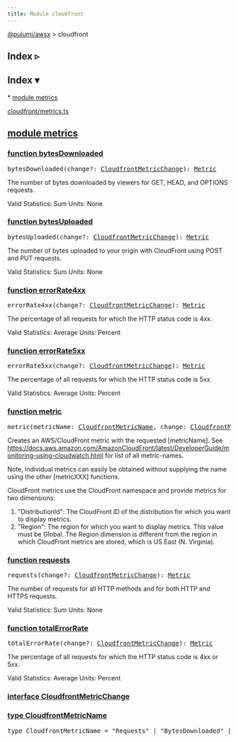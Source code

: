 ```yaml
---
title: Module cloudfront
---
```


<!-- WARNING: this page was generated by a tool. Do not edit it by hand. -->
<!-- To change it, please see https://github.com/pulumi/docs/tree/master/tools/tscdocgen. -->

<a href="../index.html">@pulumi/awsx</a> &gt; cloudfront

<div class="toggleVisible" markdown="1">
<div class="collapsed" markdown="1">
<h2 class="pdoc-module-header toggleButton" title="Click to show Index">Index ▹</h2>
</div>
<div class="expanded" markdown="1">
<h2 class="pdoc-module-header toggleButton" title="Click to hide Index">Index ▾</h2>
<div class="pdoc-module-contents" markdown="1">
* <a href="#metrics">module metrics</a>

<a href="https://github.com/pulumi/pulumi-awsx/blob/981ae02e2b51acc7a00d74b9332688490b5846d1/nodejs/awsx/cloudfront/metrics.ts">cloudfront/metrics.ts</a> 
</div>
</div>
</div>


<h2 class="pdoc-module-header" id="metrics">
<a class="pdoc-member-name" href="https://github.com/pulumi/pulumi-awsx/blob/981ae02e2b51acc7a00d74b9332688490b5846d1/nodejs/awsx/cloudfront/metrics.ts#L20">module <b>metrics</b></a>
</h2>
<div class="pdoc-module-contents" markdown="1">
<h3 class="pdoc-member-header" id="bytesDownloaded">
<a class="pdoc-child-name" href="https://github.com/pulumi/pulumi-awsx/blob/981ae02e2b51acc7a00d74b9332688490b5846d1/nodejs/awsx/cloudfront/metrics.ts#L87">function <b>bytesDownloaded</b></a>
</h3>
<div class="pdoc-member-contents" markdown="1">

<pre class="highlight"><span class='kd'></span>bytesDownloaded(change?: <a href='#CloudfrontMetricChange'>CloudfrontMetricChange</a>): <a href='#Metric'>Metric</a></pre>


The number of bytes downloaded by viewers for GET, HEAD, and OPTIONS requests.

Valid Statistics: Sum
Units: None

</div>
<h3 class="pdoc-member-header" id="bytesUploaded">
<a class="pdoc-child-name" href="https://github.com/pulumi/pulumi-awsx/blob/981ae02e2b51acc7a00d74b9332688490b5846d1/nodejs/awsx/cloudfront/metrics.ts#L97">function <b>bytesUploaded</b></a>
</h3>
<div class="pdoc-member-contents" markdown="1">

<pre class="highlight"><span class='kd'></span>bytesUploaded(change?: <a href='#CloudfrontMetricChange'>CloudfrontMetricChange</a>): <a href='#Metric'>Metric</a></pre>


The number of bytes uploaded to your origin with CloudFront using POST and PUT requests.

Valid Statistics: Sum
Units: None

</div>
<h3 class="pdoc-member-header" id="errorRate4xx">
<a class="pdoc-child-name" href="https://github.com/pulumi/pulumi-awsx/blob/981ae02e2b51acc7a00d74b9332688490b5846d1/nodejs/awsx/cloudfront/metrics.ts#L117">function <b>errorRate4xx</b></a>
</h3>
<div class="pdoc-member-contents" markdown="1">

<pre class="highlight"><span class='kd'></span>errorRate4xx(change?: <a href='#CloudfrontMetricChange'>CloudfrontMetricChange</a>): <a href='#Metric'>Metric</a></pre>


The percentage of all requests for which the HTTP status code is 4xx.

Valid Statistics: Average
Units: Percent

</div>
<h3 class="pdoc-member-header" id="errorRate5xx">
<a class="pdoc-child-name" href="https://github.com/pulumi/pulumi-awsx/blob/981ae02e2b51acc7a00d74b9332688490b5846d1/nodejs/awsx/cloudfront/metrics.ts#L127">function <b>errorRate5xx</b></a>
</h3>
<div class="pdoc-member-contents" markdown="1">

<pre class="highlight"><span class='kd'></span>errorRate5xx(change?: <a href='#CloudfrontMetricChange'>CloudfrontMetricChange</a>): <a href='#Metric'>Metric</a></pre>


The percentage of all requests for which the HTTP status code is 5xx.

Valid Statistics: Average
Units: Percent

</div>
<h3 class="pdoc-member-header" id="metric">
<a class="pdoc-child-name" href="https://github.com/pulumi/pulumi-awsx/blob/981ae02e2b51acc7a00d74b9332688490b5846d1/nodejs/awsx/cloudfront/metrics.ts#L54">function <b>metric</b></a>
</h3>
<div class="pdoc-member-contents" markdown="1">

<pre class="highlight"><span class='kd'></span>metric(metricName: <a href='#CloudfrontMetricName'>CloudfrontMetricName</a>, change: <a href='#CloudfrontMetricChange'>CloudfrontMetricChange</a>): <a href='#Metric'>Metric</a></pre>


Creates an AWS/CloudFront metric with the requested [metricName]. See
https://docs.aws.amazon.com/AmazonCloudFront/latest/DeveloperGuide/monitoring-using-cloudwatch.html
for list of all metric-names.

Note, individual metrics can easily be obtained without supplying the name using the other
[metricXXX] functions.

CloudFront metrics use the CloudFront namespace and provide metrics for two dimensions:

1. "DistributionId": The CloudFront ID of the distribution for which you want to display metrics.
2. "Region": The region for which you want to display metrics. This value must be Global. The
   Region dimension is different from the region in which CloudFront metrics are stored, which is
   US East (N. Virginia).

</div>
<h3 class="pdoc-member-header" id="requests">
<a class="pdoc-child-name" href="https://github.com/pulumi/pulumi-awsx/blob/981ae02e2b51acc7a00d74b9332688490b5846d1/nodejs/awsx/cloudfront/metrics.ts#L77">function <b>requests</b></a>
</h3>
<div class="pdoc-member-contents" markdown="1">

<pre class="highlight"><span class='kd'></span>requests(change?: <a href='#CloudfrontMetricChange'>CloudfrontMetricChange</a>): <a href='#Metric'>Metric</a></pre>


The number of requests for all HTTP methods and for both HTTP and HTTPS requests.

Valid Statistics: Sum
Units: None

</div>
<h3 class="pdoc-member-header" id="totalErrorRate">
<a class="pdoc-child-name" href="https://github.com/pulumi/pulumi-awsx/blob/981ae02e2b51acc7a00d74b9332688490b5846d1/nodejs/awsx/cloudfront/metrics.ts#L107">function <b>totalErrorRate</b></a>
</h3>
<div class="pdoc-member-contents" markdown="1">

<pre class="highlight"><span class='kd'></span>totalErrorRate(change?: <a href='#CloudfrontMetricChange'>CloudfrontMetricChange</a>): <a href='#Metric'>Metric</a></pre>


The percentage of all requests for which the HTTP status code is 4xx or 5xx.

Valid Statistics: Average
Units: Percent

</div>
<h3 class="pdoc-member-header" id="CloudfrontMetricChange">
<a class="pdoc-child-name" href="https://github.com/pulumi/pulumi-awsx/blob/981ae02e2b51acc7a00d74b9332688490b5846d1/nodejs/awsx/cloudfront/metrics.ts#L25">interface <b>CloudfrontMetricChange</b></a>
</h3>
<div class="pdoc-member-contents" markdown="1">
</div>
<h3 class="pdoc-member-header" id="CloudfrontMetricName">
<a class="pdoc-child-name" href="https://github.com/pulumi/pulumi-awsx/blob/981ae02e2b51acc7a00d74b9332688490b5846d1/nodejs/awsx/cloudfront/metrics.ts#L21">type <b>CloudfrontMetricName</b></a>
</h3>
<div class="pdoc-member-contents" markdown="1">
<pre class="highlight"><span class='kd'>type</span> CloudfrontMetricName = <span class='s2'>"Requests"</span> | <span class='s2'>"BytesDownloaded"</span> | <span class='s2'>"BytesUploaded"</span> | <span class='s2'>"TotalErrorRate"</span> | <span class='s2'>"4xxErrorRate"</span> | <span class='s2'>"5xxErrorRate"</span>;</pre>
</div>
</div>

